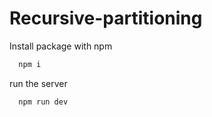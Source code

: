 # Recursive-partitioning

Install package with npm

```bash
  npm i
```

run the server

```bash
  npm run dev
```
